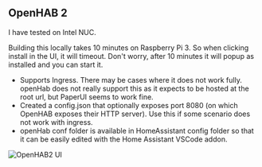 OpenHAB 2
---------

I have tested on Intel NUC.

Building this locally takes 10 minutes on Raspberry Pi 3. So when clicking install in the UI, it will timeout. Don't worry, after 10 minutes it will popup as installed and you can start it.

 - Supports Ingress. There may be cases where it does not work fully. openHab does not really support this as it expects to be hosted at the root url, but PaperUI seems to work fine.
 - Created a config.json that optionally exposes port 8080 (on which OpenHAB exposes their HTTP server). Use this if some scenario does not work with ingress.
 - openHab conf folder is available in HomeAssistant config folder so that it can be easily edited with the Home Assistant VSCode addon.


![OpenHAB2 UI](./ui.png)
